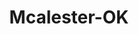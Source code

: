 ---
title: Mcalester-OK
slug: mcalester-ok
f_state:
- cms/state/oklahoma.md
f_locations:
- cms/payday-loan/check-go-9904.md
- cms/payday-loan/check-into-cash-12345.md
- cms/payday-loan/check-into-cash-12363.md
- cms/payday-loan/crusader-cash-advance-15527.md
- cms/payday-loan/e-z-check-cashers-16404.md
- cms/payday-loan/ez-check-cashers-inc-17292.md
updated-on: '2024-05-30T13:41:28.615Z'
created-on: '2024-05-30T13:41:28.615Z'
published-on: '2024-05-30T13:54:32.469Z'
f_city: Mcalester
layout: '[city].html'
tags: city
---
